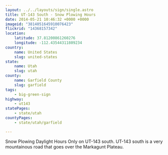 ```yaml
---
layout: ../../layouts/sign/single.astro
title: UT-143 South - Snow Plowing Hours
date: 2014-05-21 10:46:32 +0000 +0000
imageid: "3814051645910076423"
flickrid: "14368157342"
location:
    latitude: 37.81200861260276
    longitude: -112.43544311809234
country:
    name: United States
    slug: united-states
state:
    name: Utah
    slug: utah
county:
    name: Garfield County
    slug: garfield
tags:
    - big-green-sign
highway:
    - ut143
statePages:
    - state/utah
countyPages:
    - state/utah/garfield

---
```

Snow Plowing Daylight Hours Only on UT-143 south.  UT-143 south is a very mountainous road that goes over the Markagunt Plateau.
